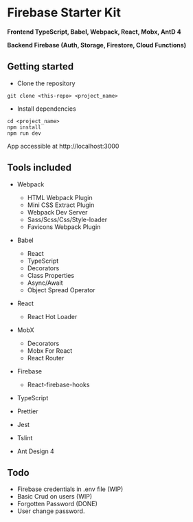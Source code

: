 # Firebase Starter Kit

**Frontend TypeScript, Babel, Webpack, React, Mobx, AntD 4**

**Backend Firebase (Auth, Storage, Firestore, Cloud Functions)**

## Getting started

-   Clone the repository

```
git clone <this-repo> <project_name>
```

-   Install dependencies

```
cd <project_name>
npm install
npm run dev
```

App accessible at http://localhost:3000

## Tools included

-   Webpack

    -   HTML Webpack Plugin
    -   Mini CSS Extract Plugin
    -   Webpack Dev Server
    -   Sass/Scss/Css/Style-loader
    -   Favicons Webpack Plugin

-   Babel
    -   React
    -   TypeScript
    -   Decorators
    -   Class Properties
    -   Async/Await
    -   Object Spread Operator
-   React
    -   React Hot Loader
-   MobX
    -   Decorators
    -   Mobx For React
    -   React Router
-   Firebase
    -   React-firebase-hooks
-   TypeScript
-   Prettier
-   Jest
-   Tslint
-   Ant Design 4

## Todo

-   Firebase credentials in .env file (WIP)
-   Basic Crud on users (WIP)
-   Forgotten Password (DONE)
-   User change password.
